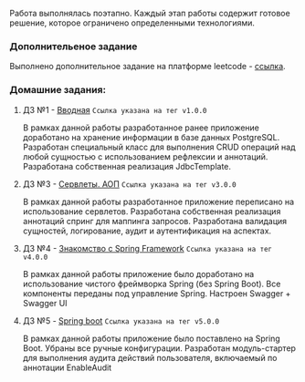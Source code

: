 Работа выполнялась поэтапно. Каждый этап работы содержит готовое решение, которое ограничено определенными технологиями.

### Дополнительеное задание
Выполнено дополнительное задание на платформе leetcode - [ссылка](leetcode.png).

### Домашние задания:
1. ДЗ №1 - [Вводная](https://github.com/sabitovka/ylab-java-v/tree/v1.0.0) `Ссылка указана на тег v1.0.0`

   В рамках данной работы разработанное ранее приложение доработано на хранение информации в базе данных PostgreSQL.
   Разработан специальный класс для выполнения CRUD операций над любой сущностью с использованием рефлексии и аннотаций.
   Разработана собственная реализация JdbcTemplate.

2. ДЗ №3 - [Сервлеты. АОП](https://github.com/sabitovka/ylab-java-v/tree/v3.0.0) `Ссылка указана на тег v3.0.0`

   В рамках данной работы разработанное приложение переписано на использование сервлетов. Разработана собственная реализация аннотаций спринг для маппинга запросов.
   Разработана валидация сущностей, логирование, аудит и аутентификация на аспектах.

3. ДЗ №4 - [Знакомство с Spring Framework](https://github.com/sabitovka/ylab-java-v/tree/v4.0.0) `Ссылка указана на тег v4.0.0`

   В рамках данной работы приложение было доработано на использование чистого фреймворка Spring (без Spring Boot).
   Все компоненты переданы под управление Spring. Настроен Swagger + Swagger UI

4. ДЗ №5 - [Spring boot](https://github.com/sabitovka/ylab-java-v/pull/5) `Ссылка указана на тег v5.0.0`

   В рамках данной работы приложение было поставлено на Spring Boot. Убраны все ручные конфигурации. Разработан модуль-стартер
   для выполнения аудита действий пользователя, включаемый по аннотации EnableAudit
